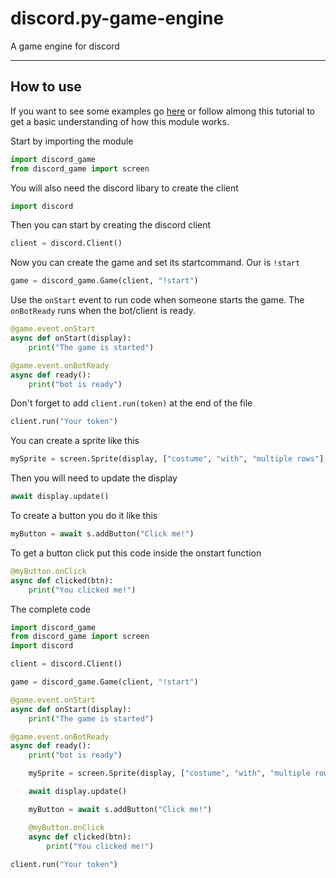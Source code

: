 # discord.py-game-engine

A game engine for discord

---

## How to use

If you want to see some examples go [here](https://github.com/VL07/discord.py-game-engine/tree/main/examples) or follow almong this tutorial to get a basic understanding of how this module works.

Start by importing the module

```python
import discord_game
from discord_game import screen
```

You will also need the discord libary to create the client

```python
import discord
```

Then you can start by creating the discord client

```python
client = discord.Client()
```

Now you can create the game and set its startcommand. Our is `!start`

```python
game = discord_game.Game(client, "!start")
```

Use the `onStart` event to run code when someone starts the game. The `onBotReady` runs when the bot/client is ready. 

```python
@game.event.onStart
async def onStart(display):
    print("The game is started")

@game.event.onBotReady
async def ready():
    print("bot is ready")
```

Don't forget to add `client.run(token)` at the end of the file

```python
client.run("Your token")
```

You can create a sprite like this

```python
mySprite = screen.Sprite(display, ["costume", "with", "multiple rows"], 0, 0) # and lastly x and y pos
```

Then you will need to update the display

```python
await display.update()
```

To create a button you do it like this

```python
myButton = await s.addButton("Click me!")
```

To get a button click put this code inside the onstart function

```python
@myButton.onClick
async def clicked(btn):
    print("You clicked me!")
```

The complete code

```python
import discord_game
from discord_game import screen
import discord

client = discord.Client()

game = discord_game.Game(client, "!start")

@game.event.onStart
async def onStart(display):
    print("The game is started")

@game.event.onBotReady
async def ready():
    print("bot is ready")

    mySprite = screen.Sprite(display, ["costume", "with", "multiple rows"], 0, 0) # and lastly x and y pos

    await display.update()

    myButton = await s.addButton("Click me!")

    @myButton.onClick
    async def clicked(btn):
        print("You clicked me!")
    
client.run("Your token")
```
